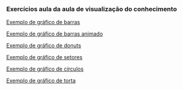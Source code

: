 <!DOCTYPE html>
<html>
   <head>
   </head>

   <body>
      <svg width = "400" height = "400"></svg>
      <H3>Exercícios aula da aula de visualização do conhecimento </H3>
      <p><a href="baschart.html">Exemplo de gráfico de barras</a></p>
      <p><a href="animated_baschart.html">Exemplo de gráfico de barras animado</a></p>
      <p><a href="donutchart.html">Exemplo de gráfico de donuts</a></p>
      <p><a href="circlechart.html">Exemplo de gráfico de setores</a></p>
      <p><a href="lineghaph.html">Exemplo de gráfico de círculos</a></p>
      <p><a href="piechart.html">Exemplo de gráfico de torta</a></p>

   </body>
</html>
